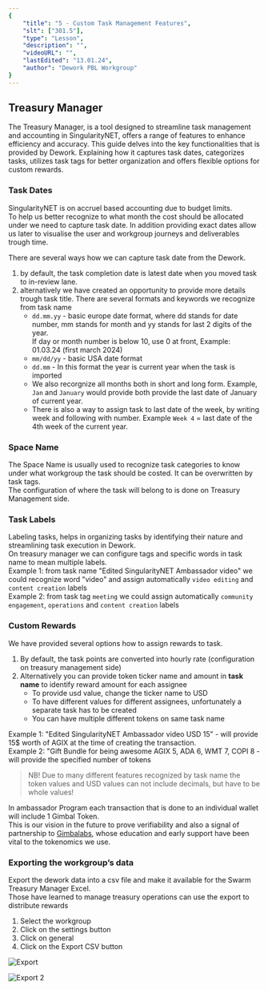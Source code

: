 ```yaml
---
{
    "title": "5 - Custom Task Management Features",
    "slt": ["301.5"],
    "type": "Lesson",
    "description": "",
    "videoURL": "",
    "lastEdited": "13.01.24",
    "author": "Dework PBL Workgroup"
}
---
```

## Treasury Manager
The Treasury Manager, is a tool designed to streamline task management and accounting in SingularityNET, offers a range of features to enhance efficiency and accuracy. This guide delves into the key functionalities that is provided by Dework. Explaining how it captures task dates, categorizes tasks, utilizes task tags for better organization and offers flexible options for custom rewards.

### Task Dates
SingularityNET is on accruel based accounting due to budget limits.  
To help us better recognize to what month the cost should be allocated under we need to capture task date.
In addition providing exact dates allow us later to visualise the user and workgroup journeys and deliverables trough time.  

There are several ways how we can capture task date from the Dework.
1. by default, the task completion date is latest date when you moved task to in-review lane.
2. alternatively we have created an opportunity to provide more details trough task title. There are several formats and keywords we recognize from task name
    * `dd.mm.yy` - basic europe date format, where dd stands for date number, mm stands for month and yy stands for last 2 digits of the year.  
    If day or month number is below 10, use 0 at front, Example: 01.03.24 (first march 2024)
    * `mm/dd/yy` - basic USA date format
    * `dd.mm` - In this format the year is current year when the task is imported
    * We also recorgnize all months both in short and long form. Example, `Jan` and `January` would provide both provide the last date of January of current year.
    * There is also a way to assign task to last date of the week, by writing week and following with number. Example `Week 4` = last date of the 4th week of the current year. 

### Space Name
The Space Name is usually used to recognize task categories to know under what workgroup the task should be costed. It can be overwritten by task tags.  
The configuration of where the task will belong to is done on Treasury Management side. 

### Task Labels
Labeling tasks, helps in organizing tasks by identifying their nature and streamlining task execution in Dework.  
On treasury manager we can configure tags and specific words in task name to mean multiple labels.  
Example 1: from task name "Edited SingularityNET Ambassador video" we could recognize word "video" and assign automatically `video editing` and `content creation` labels  
Example 2: from task tag `meeting` we could assign automatically `community engagement`, `operations` and `content creation` labels  

### Custom Rewards
We have provided several options how to assign rewards to task.
1. By default, the task points are converted into hourly rate (configuration on treasury management side)
2. Alternatively you can provide token ticker name and amount in **task name** to identify reward amount for each assignee
    * To provide usd value, change the ticker name to USD
    * To have different values for different assignees, unfortunately a separate task has to be created
    * You can have multiple different tokens on same task name

Example 1: "Edited SingularityNET Ambassador video USD 15" - will provide 15$ worth of AGIX at the time of creating the transaction.  
Example 2: "Gift Bundle for being awesome AGIX 5, ADA 6, WMT 7, COPI 8 - will provide the specified number of tokens

> NB! Due to many different features recognized by task name the token values and USD values can not include decimals, but have to be whole values! 

In ambassador Program each transaction that is done to an individual wallet will include 1 Gimbal Token.  
This is our vision in the future to prove verifiability and also a signal of partnership to [Gimbalabs](https://gimbalabs.com/gimbalgrid), whose education and early support have been vital to the tokenomics we use.

### Exporting the workgroup’s data
Export the dework data into a csv file and make it available for the Swarm Treasury Manager Excel.  
Those have learned to manage treasury operations can use the export to distribute rewards
1.  Select the workgroup
2.  Click on the settings button
3.  Click on general  
4. Click on the Export CSV button  

![Export](/Dework_PBL_Pictures/Module_301/Export.png)

![Export 2](/Dework_PBL_Pictures/Module_301/Export_2.png)
